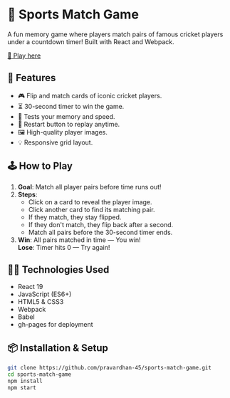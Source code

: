 # 🏏 Sports Match Game

A fun memory game where players match pairs of famous cricket players under a countdown timer! Built with React and Webpack.

[🔗 Play here](https://pravardhan-45.github.io/sports-match-game)


## 🚀 Features

- 🎮 Flip and match cards of iconic cricket players.
- ⏳ 30-second timer to win the game.
- 🧠 Tests your memory and speed.
- 🔁 Restart button to replay anytime.
- 🖼️ High-quality player images.
- 💡 Responsive grid layout.

## 🕹️ How to Play

1. **Goal**: Match all player pairs before time runs out!
2. **Steps**:
   - Click on a card to reveal the player image.
   - Click another card to find its matching pair.
   - If they match, they stay flipped.
   - If they don't match, they flip back after a second.
   - Match all pairs before the 30-second timer ends.
3. **Win**: All pairs matched in time — You win!  
   **Lose**: Timer hits 0 — Try again!

## 👨‍💻 Technologies Used

- React 19
- JavaScript (ES6+)
- HTML5 & CSS3
- Webpack
- Babel
- gh-pages for deployment

## 📦 Installation & Setup

```bash
git clone https://github.com/pravardhan-45/sports-match-game.git
cd sports-match-game
npm install
npm start
